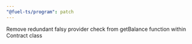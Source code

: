 ```yaml
---
"@fuel-ts/program": patch
---
```


Remove redundant falsy provider check from getBalance function within Contract class
